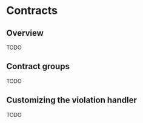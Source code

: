 
# Contracts

## Overview

TODO


## <a id="contract-groups"></a> Contract groups

TODO


## <a id="violation-handlers"></a> Customizing the violation handler

TODO
